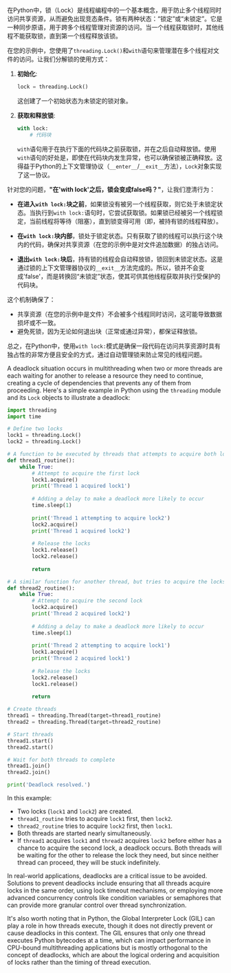 在Python中，锁（Lock）是线程编程中的一个基本概念，用于防止多个线程同时访问共享资源，从而避免出现竞态条件。锁有两种状态：“锁定”或“未锁定”。它是一种同步原语，用于跨多个线程管理对资源的访问。当一个线程获取锁时，其他线程不能获取锁，直到第一个线程释放该锁。

在您的示例中，您使用了`threading.Lock()`和`with`语句来管理潜在多个线程对文件的访问。让我们分解锁的使用方式：

1. **初始化**:
   ```python
   lock = threading.Lock()
   ```
   这创建了一个初始状态为未锁定的锁对象。

2. **获取和释放锁**:
   ```python
   with lock:
       # 代码块
   ```
   `with`语句用于在执行下面的代码块之前获取锁，并在之后自动释放锁。使用`with`语句的好处是，即使在代码块内发生异常，也可以确保锁被正确释放。这得益于Python的上下文管理协议（`__enter__`/`__exit__`方法），`Lock`对象实现了这一协议。

针对您的问题，**"在'with lock'之后，锁会变成false吗？"**，让我们澄清行为：

- **在进入`with lock:`块之前**，如果锁没有被另一个线程获取，则它处于未锁定状态。当执行到`with lock:`语句时，它尝试获取锁。如果锁已经被另一个线程锁定，当前线程将等待（阻塞），直到锁变得可用（即，被持有锁的线程释放）。

- **在`with lock:`块内部**，锁处于锁定状态。只有获取了锁的线程可以执行这个块内的代码，确保对共享资源（在您的示例中是对文件追加数据）的独占访问。

- **退出`with lock:`块后**，持有锁的线程会自动释放锁，锁回到未锁定状态。这是通过锁的上下文管理器协议的`__exit__`方法完成的。所以，锁并不会变成'false'，而是转换回“未锁定”状态，使其可供其他线程获取并执行受保护的代码块。

这个机制确保了：
- 共享资源（在您的示例中是文件）不会被多个线程同时访问，这可能导致数据损坏或不一致。
- 避免死锁，因为无论如何退出块（正常或通过异常），都保证释放锁。

总之，在Python中，使用`with lock:`模式是确保一段代码在访问共享资源时具有独占性的非常方便且安全的方式，通过自动管理锁来防止常见的线程问题。

   

 A deadlock situation occurs in multithreading when two or more threads are each waiting for another to release a resource they need to continue, creating a cycle of dependencies that prevents any of them from proceeding. Here's a simple example in Python using the `threading` module and its `Lock` objects to illustrate a deadlock:

```python
import threading
import time

# Define two locks
lock1 = threading.Lock()
lock2 = threading.Lock()

# A function to be executed by threads that attempts to acquire both locks
def thread1_routine():
    while True:
        # Attempt to acquire the first lock
        lock1.acquire()
        print('Thread 1 acquired lock1')
        
        # Adding a delay to make a deadlock more likely to occur
        time.sleep(1)
        
        print('Thread 1 attempting to acquire lock2')
        lock2.acquire()
        print('Thread 1 acquired lock2')
        
        # Release the locks
        lock1.release()
        lock2.release()
        
        return

# A similar function for another thread, but tries to acquire the locks in the opposite order
def thread2_routine():
    while True:
        # Attempt to acquire the second lock
        lock2.acquire() 
        print('Thread 2 acquired lock2')
        
        # Adding a delay to make a deadlock more likely to occur
        time.sleep(1)
        
        print('Thread 2 attempting to acquire lock1')
        lock1.acquire()
        print('Thread 2 acquired lock1')
        
        # Release the locks
        lock2.release()
        lock1.release()
        
        return

# Create threads
thread1 = threading.Thread(target=thread1_routine)
thread2 = threading.Thread(target=thread2_routine)

# Start threads
thread1.start()
thread2.start()

# Wait for both threads to complete
thread1.join()
thread2.join()

print('Deadlock resolved.')
```

In this example:

- Two locks (`lock1` and `lock2`) are created.
- `thread1_routine` tries to acquire `lock1` first, then `lock2`.
- `thread2_routine` tries to acquire `lock2` first, then `lock1`.
- Both threads are started nearly simultaneously.
- If `thread1` acquires `lock1` and `thread2` acquires `lock2` before either has a chance to acquire the second lock, a deadlock occurs. Both threads will be waiting for the other to release the lock they need, but since neither thread can proceed, they will be stuck indefinitely.

In real-world applications, deadlocks are a critical issue to be avoided. Solutions to prevent deadlocks include ensuring that all threads acquire locks in the same order, using lock timeout mechanisms, or employing more advanced concurrency controls like condition variables or semaphores that can provide more granular control over thread synchronization.

It's also worth noting that in Python, the Global Interpreter Lock (GIL) can play a role in how threads execute, though it does not directly prevent or cause deadlocks in this context. The GIL ensures that only one thread executes Python bytecodes at a time, which can impact performance in CPU-bound multithreading applications but is mostly orthogonal to the concept of deadlocks, which are about the logical ordering and acquisition of locks rather than the timing of thread execution.
